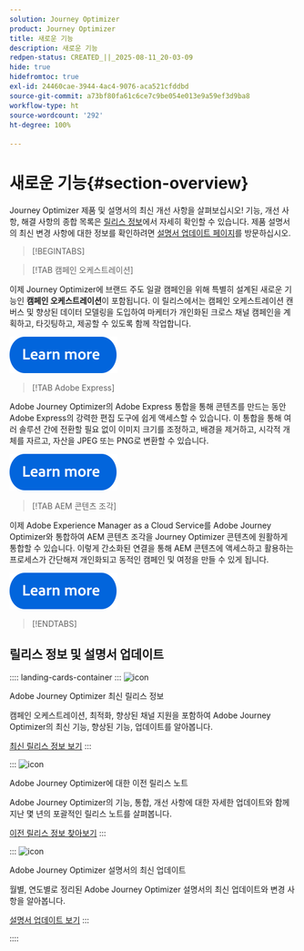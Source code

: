 ```yaml
---
solution: Journey Optimizer
product: Journey Optimizer
title: 새로운 기능
description: 새로운 기능
redpen-status: CREATED_||_2025-08-11_20-03-09
hide: true
hidefromtoc: true
exl-id: 24460cae-3944-4ac4-9076-aca521cfddbd
source-git-commit: a73bf80fa61c6ce7c9be054e013e9a59ef3d9ba8
workflow-type: ht
source-wordcount: '292'
ht-degree: 100%

---
```


# 새로운 기능{#section-overview}

Journey Optimizer 제품 및 설명서의 최신 개선 사항을 살펴보십시오! 기능, 개선 사항, 해결 사항의 종합 목록은 [릴리스 정보](../using/rn/release-notes.md)에서 자세히 확인할 수 있습니다.  제품 설명서의 최신 변경 사항에 대한 정보를 확인하려면 [설명서 업데이트 페이지](../using/rn/documentation-updates.md)를 방문하십시오.

>[!BEGINTABS]

>[!TAB 캠페인 오케스트레이션]

이제 Journey Optimizer에 브랜드 주도 일괄 캠페인을 위해 특별히 설계된 새로운 기능인 **캠페인 오케스트레이션**&#x200B;이 포함됩니다. 이 릴리스에서는 캠페인 오케스트레이션 캔버스 및 향상된 데이터 모델링을 도입하여 마케터가 개인화된 크로스 채널 캠페인을 계획하고, 타깃팅하고, 제공할 수 있도록 함께 작업합니다.

[![자세히 알아보기](../using/assets/do-not-localize/learn-more-button.svg)](../using/orchestrated/gs-orchestrated-campaigns.md)

>[!TAB Adobe Express]

Adobe Journey Optimizer의 Adobe Express 통합을 통해 콘텐츠를 만드는 동안 Adobe Express의 강력한 편집 도구에 쉽게 액세스할 수 있습니다. 이 통합을 통해 여러 솔루션 간에 전환할 필요 없이 이미지 크기를 조정하고, 배경을 제거하고, 시각적 개체를 자르고, 자산을 JPEG 또는 PNG로 변환할 수 있습니다.

[![자세히 알아보기](../using/assets/do-not-localize/learn-more-button.svg)](../using/integrations/express.md)

<!--
>[!TAB AI Assistant]

Immerse yourself in a hands-on experience with our [AI Assistant](../help/using/content-management/gs-generative.md) live feature preview, designed to let you explore its features firsthand and fully understand its capabilities.

[![learn more](../using/assets/do-not-localize/try-it-button.svg)](https://experienceleague.adobe.com/ko/apps/journey-optimizer/ai-assistant-content-accelerator){target="_blank"}-->

>[!TAB AEM 콘텐츠 조각]

이제 Adobe Experience Manager as a Cloud Service를 Adobe Journey Optimizer와 통합하여 AEM 콘텐츠 조각을 Journey Optimizer 콘텐츠에 원활하게 통합할 수 있습니다. 이렇게 간소화된 연결을 통해 AEM 콘텐츠에 액세스하고 활용하는 프로세스가 간단해져 개인화되고 동적인 캠페인 및 여정을 만들 수 있게 됩니다.

[![자세히 알아보기](../using/assets/do-not-localize/learn-more-button.svg)](../using/integrations/aem-fragments.md)


>[!ENDTABS]

## 릴리스 정보 및 설명서 업데이트

:::: landing-cards-container
:::
![icon](https://cdn.experienceleague.adobe.com/icons/list-check.svg?lang=ko)

Adobe Journey Optimizer 최신 릴리스 정보

캠페인 오케스트레이션, 최적화, 향상된 채널 지원을 포함하여 Adobe Journey Optimizer의 최신 기능, 향상된 기능, 업데이트를 알아봅니다.

[최신 릴리스 정보 보기](../using/rn/release-notes.md)
:::

:::
![icon](https://cdn.experienceleague.adobe.com/icons/book.svg?lang=ko)

Adobe Journey Optimizer에 대한 이전 릴리스 노트

Adobe Journey Optimizer의 기능, 통합, 개선 사항에 대한 자세한 업데이트와 함께 지난 몇 년의 포괄적인 릴리스 노트를 살펴봅니다.

[이전 릴리스 정보 찾아보기](previous-rn-new-landing-page.md)
:::

:::
![icon](https://cdn.experienceleague.adobe.com/icons/book.svg?lang=ko)

Adobe Journey Optimizer 설명서의 최신 업데이트

월별, 연도별로 정리된 Adobe Journey Optimizer 설명서의 최신 업데이트와 변경 사항을 알아봅니다.

[설명서 업데이트 보기](../using/rn/documentation-updates.md)
:::

::::
